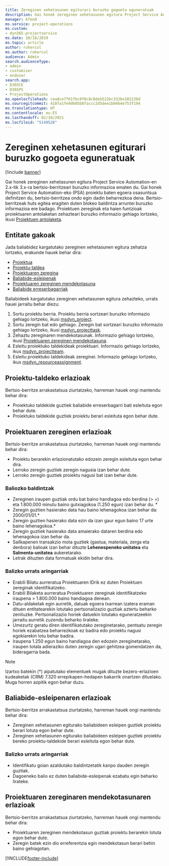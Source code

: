 ```yaml
---
title: Zereginen xehetasunen egiturari buruzko gogoeta eguneratuak
description: Gai honek zereginen xehetasunen egitura Project Service Automation-en 2.x-tik 3.x-ra bertsio-berritzeari buruzko informazioa ematen du.
manager: kfend
ms.service: project-operations
ms.custom:
- dyn365-projectservice
ms.date: 10/18/2019
ms.topic: article
author: ruhercul
ms.author: ruhercul
audience: Admin
search.audienceType:
- admin
- customizer
- enduser
search.app:
- D365CE
- D365PS
- ProjectOperations
ms.openlocfilehash: cea8ce7f61fbc0f0c8c8deb522bc332be102238d
ms.sourcegitcommit: 418fa1fe9d605b8faccc2d5dee1b04b4e753f194
ms.translationtype: HT
ms.contentlocale: eu-ES
ms.lasthandoff: 02/10/2021
ms.locfileid: "5149528"
---
```

# <a name="upgrade-considerations-for-the-work-breakdown-structure"></a>Zereginen xehetasunen egiturari buruzko gogoeta eguneratuak

[!include [banner](../includes/psa-now-project-operations.md)]

Gai honek zereginen xehetasunen egitura Project Service Automation-en 2.x-tik 3.x-ra bertsio-berritzeari buruzko informazioa ematen du. Gai honek Project Service Automation-eko (PSA) proiektu baten egoera osasuntsua definitzen du, bertsio-berritzea ondo egin dadin beharrezkoa dena. Bertsio-berritzeak huts egitea eragiten duten blokeo baldintza arruntei buruzko informazioa ere badago. Proiektuen zereginak eta haien funtzioak proiektuaren antolaketan zehazteari buruzko informazio gehiago lortzeko, ikusi [Proiektuen antolaketa](project-creating.md).

## <a name="key-entities"></a>Entitate gakoak
Jada baliabidez kargatutako zereginen xehetasunen egitura zehatza lortzeko, erakunde hauek behar dira:

- [Proiektua](https://docs.microsoft.com/dynamics365/customerengagement/on-premises/developer/entities/msdyn_project)
- [Proiektu-taldea](https://docs.microsoft.com/dynamics365/customerengagement/on-premises/developer/entities/msdyn_projectteam)
- [Proiektuaren zeregina](https://docs.microsoft.com/dynamics365/customerengagement/on-premises/developer/entities/msdyn_projecttask)
- [Baliabide-esleipenak](https://docs.microsoft.com/dynamics365/customerengagement/on-premises/developer/entities/msdyn_resourceassignment)
- [Proiektuaren zereginen mendekotasuna](https://docs.microsoft.com/dynamics365/customerengagement/on-premises/developer/entities/msdyn_projecttaskdependency)
- [Baliabide erreserbagarriak](https://docs.microsoft.com/dynamics365/customerengagement/on-premises/developer/entities/bookableresource)

Baliabideek kargatutako zereginen xehetasunen egitura zehazteko, urrats hauei jarraitu behar diezu:

1. Sortu proiektu berria. Proiektu berria sortzeari buruzko informazio gehiago lortzeko, ikusi [msdyn_project](https://docs.microsoft.com/dynamics365/customerengagement/on-premises/developer/entities/msdyn_project).
2. Sortu zeregin bat edo gehiago. Zeregin bat sortzeari buruzko informazio gehiago lortzeko, ikusi [msdyn_projecttask](https://docs.microsoft.com/dynamics365/customerengagement/on-premises/developer/entities/msdyn_projecttask).
3. Zehaztu zereginaren mendekotasunak. Informazio gehiago lortzeko, ikusi [Proiektuaren zereginen mendekotasuna](https://docs.microsoft.com/dynamics365/customerengagement/on-premises/developer/entities/msdyn_projecttaskdependency).
4. Esleitu proiektuko taldekideak proiektuari. Informazio gehiago lortzeko, ikus [msdyn_projectteam](https://docs.microsoft.com/dynamics365/customerengagement/on-premises/developer/entities/msdyn_projectteam).
5. Esleitu proiektuko taldekideak zereginei. Informazio gehiago lortzeko, ikus [msdyn_resourceassignment](https://docs.microsoft.com/dynamics365/customerengagement/on-premises/developer/entities/msdyn_resourceassignment).

## <a name="project-team-relationships"></a>Proiektu-taldeko erlazioak

Bertsio-berritze arrakastatsua ziurtatzeko, harreman hauek ongi mantendu behar dira:
- Proiektuko taldekide guztiek baliabide erreserbagarri bati esleituta egon behar dute.
- Proiektuko taldekide guztiek proiektu berari esleituta egon behar dute. 

## <a name="project-task-relationships"></a>Proiektuaren zereginen erlazioak
Bertsio-berritze arrakastatsua ziurtatzeko, harreman hauek ongi mantendu behar dira:

- Proiektu berarekin erlazionatutako edozein zeregin esleituta egon behar dira.
- Lerroko zeregin guztiek zeregin nagusia izan behar dute.
- Lerroko zeregin guztiek proiektu nagusi bat izan behar dute.

### <a name="valid-conditions"></a>Baliozko baldintzak

- Zereginen iraupen guztiak ordu bat baino handiagoa edo berdina (> =) eta 1.800.000 minutu baino gutxiagokoa (1.250 egun) izan behar du. *
- Zeregin guztien hasierako data hau baino lehenagokoa izan behar da: 2000/01/01.*
- Zeregin guztien hasierako data ezin da izan gaur egun baino 17 urte baino lehenagokoa.*
- Zeregin guztiek hasierako data amaierako dataren berdina edo lehenagokoa izan behar da.
- Sailkapenen transakzio mota guztiek (gastua, materiala, zerga eta denbora) balioak izan behar dituzte **Lehenespeneko unitatea** eta **Salmenta-unitatea** aukeretarako.
- Letrak dituzten data formatuak ekidin behar dira.

### <a name="potential-mitigation-steps"></a>Balizko urrats aringarriak
- Erabili Bilatu aurreratua Proiektuaren IDrik ez duten Proiektuen zereginak identifikatzeko.
- Erabili Bilaketa aurreratua Proiektuaren zereginak identifikatzeko iraupena > 1.800.000 baino handiagoa denean.
- Datu-aldaketak egin aurretik, datuak egoera txarrean izatera eraman dituen entitatearekin lotutako pertsonalizazio guztiak aztertu beharko zenituzke. Pertsonalizazio horiek datuekin lotutako eguneratzeekin jarraitu aurretik zuzendu beharko lirateke.
- Umezurtz geratu diren identifikatutako zereginetarako, pentsatu zeregin horiek ezabatzea beharrezkoak ez badira edo proiektu nagusi egokiarekin lotu behar badira.
- Iraupena 1.250 egun baino handiagoa den edozein zereginetarako, iraupen totala adieraziko duten zeregin ugari gehitzea gomendatzen da, bideragarria bada.

> [!NOTE]
> Izartxo batekin (\*) aipatutako elementuek mugak dituzte bezero-erlazioen kudeaketak (CRM) 7.320 errepikapen-hedapen bakarrik onartzen dituelako. Muga horren azpitik egon behar duzu.

## <a name="resource-assignment-relationships"></a>Baliabide-esleipenaren erlazioak
Bertsio-berritze arrakastatsua ziurtatzeko, harreman hauek ongi mantendu behar dira:

- Zereginen xehetasunen egiturako baliabideen esleipen guztiek proiektu berari lotuta egon behar dute.
- Zereginen xehetasunen egiturako baliabideen esleipen guztiek proiektu bereko proiektu-taldekide berari esleituta egon behar dute.

### <a name="potential-mitigation-steps"></a>Balizko urrats aringarriak
- Identifikatu goian azaldutako baldintzetatik kanpo dauden zeregin guztiak.  
- Dagoeneko balio ez duten baliabide-esleipenak ezabatu egin beharko lirateke.

## <a name="project-task-dependency-relationships"></a>Proiektuaren zereginaren mendekotasunaren erlazioak
Bertsio-berritze arrakastatsua ziurtatzeko, harreman hauek ongi mantendu behar dira:

- Proiektuaren zereginen mendekotasun guztiak proiektu berarekin lotuta egon behar dute.
- Zeregin batek ezin dio erreferentzia egin mendekotasun berari behin baino gehiagotan.


[!INCLUDE[footer-include](../includes/footer-banner.md)]